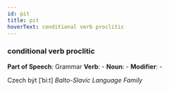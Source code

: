 ```yaml
---
id: pit
title: pit
hoverText: conditional verb proclitic
---
```


### conditional verb proclitic

**Part of Speech**: Grammar
**Verb**: -
**Noun**: -
**Modifier**: -

Czech být [ˈbiːt]
*Balto-Slavic Language Family*